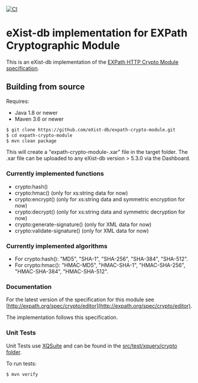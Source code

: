 [![CI](https://github.com/eXist-db/expath-crypto-module/workflows/CI/badge.svg)](https://github.com/eXist-db/expath-crypto-module/actions?query=workflow%3ACI)

# eXist-db implementation for EXPath Cryptographic Module

This is an eXist-db implementation of the [EXPath HTTP Crypto Module specification](http://expath.org/spec/crypto).
## Building from source

Requires:
* Java 1.8 or newer
* Maven 3.6 or newer

```bash
$ git clone https://github.com/eXist-db/expath-crypto-module.git
$ cd expath-crypto-module
$ mvn clean package
```

This will create a "expath-crypto-module-<version>.xar" file in the target folder. The .xar file can be uploaded to any eXist-db version > 5.3.0 via the Dashboard.
  
### Currently implemented functions

*   crypto:hash()
*   crypto:hmac() (only for xs:string data for now)
*   crypto:encrypt() (only for xs:string data and symmetric encryption for now)
*   crypto:decrypt() (only for xs:string data and symmetric decryption for now)
*   crypto:generate-signature() (only for XML data for now)
*   crypto:validate-signature() (only for XML data for now)

### Currently implemented algorithms

*   For crypto:hash(): "MD5", "SHA-1", "SHA-256", "SHA-384", "SHA-512".
*   For crypto:hmac(): "HMAC-MD5", "HMAC-SHA-1", "HMAC-SHA-256", "HMAC-SHA-384", "HMAC-SHA-512".

### Documentation

For the latest version of the specification for this module see [http://expath.org/spec/crypto/editor](http://expath.org/spec/crypto/editor).

The implementation follows this specification.

### Unit Tests

Unit Tests use [XQSuite](https://exist-db.org/exist/apps/doc/xqsuite) and can be found in the [src/test/xquery/crypto folder](src/test/xquery/crypto/). 

To run tests:

```bash
$ mvn verify
```